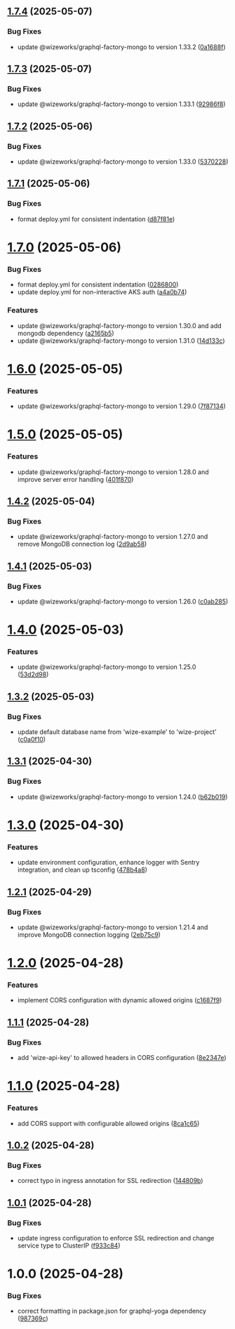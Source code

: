 ## [1.7.4](https://github.com/wize-works/wize-project/compare/v1.7.3...v1.7.4) (2025-05-07)


### Bug Fixes

* update @wizeworks/graphql-factory-mongo to version 1.33.2 ([0a1688f](https://github.com/wize-works/wize-project/commit/0a1688f56fcd8e90a2d17df3b5bef63bf8f2c587))

## [1.7.3](https://github.com/wize-works/wize-project/compare/v1.7.2...v1.7.3) (2025-05-07)


### Bug Fixes

* update @wizeworks/graphql-factory-mongo to version 1.33.1 ([92986f8](https://github.com/wize-works/wize-project/commit/92986f8b966730f907b10b7831cc5dc7ac6fe9b4))

## [1.7.2](https://github.com/wize-works/wize-project/compare/v1.7.1...v1.7.2) (2025-05-06)


### Bug Fixes

* update @wizeworks/graphql-factory-mongo to version 1.33.0 ([5370228](https://github.com/wize-works/wize-project/commit/537022833e09dcd8c4612417579a4d2639576117))

## [1.7.1](https://github.com/wize-works/wize-project/compare/v1.7.0...v1.7.1) (2025-05-06)


### Bug Fixes

* format deploy.yml for consistent indentation ([d87f81e](https://github.com/wize-works/wize-project/commit/d87f81ec92216635876bcb501eba5dd59f24b6df))

# [1.7.0](https://github.com/wize-works/wize-project/compare/v1.6.0...v1.7.0) (2025-05-06)


### Bug Fixes

* format deploy.yml for consistent indentation ([0286800](https://github.com/wize-works/wize-project/commit/02868001e6d2f406766ee9f20d2f3b03fb618ba0))
* update deploy.yml for non-interactive AKS auth ([a4a0b74](https://github.com/wize-works/wize-project/commit/a4a0b74e6ad29ea0fe6ed670b181157b47b4bf9d))


### Features

* update @wizeworks/graphql-factory-mongo to version 1.30.0 and add mongodb dependency ([a2165b5](https://github.com/wize-works/wize-project/commit/a2165b519e857c7488999529ca296cce381a156e))
* update @wizeworks/graphql-factory-mongo to version 1.31.0 ([14d133c](https://github.com/wize-works/wize-project/commit/14d133c61282437cfadbe15abbce3e2da696e0b5))

# [1.6.0](https://github.com/wize-works/wize-project/compare/v1.5.0...v1.6.0) (2025-05-05)


### Features

* update @wizeworks/graphql-factory-mongo to version 1.29.0 ([7f87134](https://github.com/wize-works/wize-project/commit/7f87134793e622ec6b460c35ca041b77f3dc7252))

# [1.5.0](https://github.com/wize-works/wize-project/compare/v1.4.2...v1.5.0) (2025-05-05)


### Features

* update @wizeworks/graphql-factory-mongo to version 1.28.0 and improve server error handling ([401f870](https://github.com/wize-works/wize-project/commit/401f8708c7dbfc346579228a6e4af39685f5ef9b))

## [1.4.2](https://github.com/wize-works/wize-project/compare/v1.4.1...v1.4.2) (2025-05-04)


### Bug Fixes

* update @wizeworks/graphql-factory-mongo to version 1.27.0 and remove MongoDB connection log ([2d9ab58](https://github.com/wize-works/wize-project/commit/2d9ab586579f5a09cfcf2aac14d107ae23795589))

## [1.4.1](https://github.com/wize-works/wize-project/compare/v1.4.0...v1.4.1) (2025-05-03)


### Bug Fixes

* update @wizeworks/graphql-factory-mongo to version 1.26.0 ([c0ab285](https://github.com/wize-works/wize-project/commit/c0ab2858bcf4e98756f63613a65c811dff53260c))

# [1.4.0](https://github.com/wize-works/wize-project/compare/v1.3.2...v1.4.0) (2025-05-03)


### Features

* update @wizeworks/graphql-factory-mongo to version 1.25.0 ([53d2d98](https://github.com/wize-works/wize-project/commit/53d2d983b92ddf1b00b3763294bf75e9e4995130))

## [1.3.2](https://github.com/wize-works/wize-project/compare/v1.3.1...v1.3.2) (2025-05-03)


### Bug Fixes

* update default database name from 'wize-example' to 'wize-project' ([c0a0f10](https://github.com/wize-works/wize-project/commit/c0a0f10e03cf9002d54135bc85775d3170687b81))

## [1.3.1](https://github.com/wize-works/wize-project/compare/v1.3.0...v1.3.1) (2025-04-30)


### Bug Fixes

* update @wizeworks/graphql-factory-mongo to version 1.24.0 ([b62b019](https://github.com/wize-works/wize-project/commit/b62b0192f148a851e15c1964b60c7334efb4bd47))

# [1.3.0](https://github.com/wize-works/wize-project/compare/v1.2.1...v1.3.0) (2025-04-30)


### Features

* update environment configuration, enhance logger with Sentry integration, and clean up tsconfig ([478b4a8](https://github.com/wize-works/wize-project/commit/478b4a8a392f90998fee99058e626b2f972a0e3b))

## [1.2.1](https://github.com/wize-works/wize-project/compare/v1.2.0...v1.2.1) (2025-04-29)


### Bug Fixes

* update @wizeworks/graphql-factory-mongo to version 1.21.4 and improve MongoDB connection logging ([2eb75c9](https://github.com/wize-works/wize-project/commit/2eb75c924b7743892f068ab79f82b0c52b295b98))

# [1.2.0](https://github.com/wize-works/wize-project/compare/v1.1.1...v1.2.0) (2025-04-28)


### Features

* implement CORS configuration with dynamic allowed origins ([c1687f9](https://github.com/wize-works/wize-project/commit/c1687f9debd563c7439791455c58067c1384ff7a))

## [1.1.1](https://github.com/wize-works/wize-project/compare/v1.1.0...v1.1.1) (2025-04-28)


### Bug Fixes

* add 'wize-api-key' to allowed headers in CORS configuration ([8e2347e](https://github.com/wize-works/wize-project/commit/8e2347e3d12ad5ff0c73da7546b9990cf7daf942))

# [1.1.0](https://github.com/wize-works/wize-project/compare/v1.0.2...v1.1.0) (2025-04-28)


### Features

* add CORS support with configurable allowed origins ([8ca1c65](https://github.com/wize-works/wize-project/commit/8ca1c65d10a142999f4876826ac8a1ea001af21b))

## [1.0.2](https://github.com/wize-works/wize-project/compare/v1.0.1...v1.0.2) (2025-04-28)


### Bug Fixes

* correct typo in ingress annotation for SSL redirection ([144809b](https://github.com/wize-works/wize-project/commit/144809b418c99dbd0b2afc2b0082ec6e2cf21dad))

## [1.0.1](https://github.com/wize-works/wize-project/compare/v1.0.0...v1.0.1) (2025-04-28)


### Bug Fixes

* update ingress configuration to enforce SSL redirection and change service type to ClusterIP ([f933c84](https://github.com/wize-works/wize-project/commit/f933c8483a1dd7467f5483d56390b4e3ef9bfec2))

# 1.0.0 (2025-04-28)


### Bug Fixes

* correct formatting in package.json for graphql-yoga dependency ([987369c](https://github.com/wize-works/wize-project/commit/987369c0c1b353ac3371201e07a9c1959d28e051))
